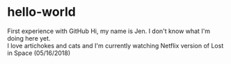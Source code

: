 # hello-world
First experience with GitHub
Hi, my name is Jen.  I don't know what I'm doing here yet.  
I love artichokes and cats and I'm currently watching Netflix version of Lost in Space (05/16/2018)
